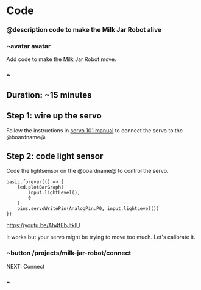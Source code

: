# Code
### @description code to make the Milk Jar Robot alive

### ~avatar avatar

Add code to make the Milk Jar Robot move.

### ~

## Duration: ~15 minutes

## Step 1: wire up the servo

Follow the instructions in [servo 101 manual](/device/servo) to connect the servo to the @boardname@.

## Step 2: code light sensor

Code the lightsensor on the @boardname@ to control the servo.

```blocks
basic.forever(() => {
    led.plotBarGraph(
        input.lightLevel(),
        0
    )
    pins.servoWritePin(AnalogPin.P0, input.lightLevel())
})
```

https://youtu.be/Ah4fEbJtklU

It works but your servo might be trying to move too much. Let's calibrate it.

### ~button /projects/milk-jar-robot/connect
NEXT: Connect
### ~